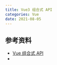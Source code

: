 ```yaml
---
title: Vue3 组合式 API
categories: Vue
date: 2021-08-05
---
```


<!-- more -->

## 参考资料

- [Vue 组合式 API](https://v3.cn.vuejs.org/guide/composition-api-introduction.html#setup-%E7%BB%84%E4%BB%B6%E9%80%89%E9%A1%B9)
-
